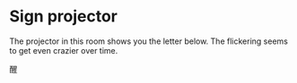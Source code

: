 # Sign projector

The projector in this room shows you the letter below. The flickering seems to get even crazier over time.

<p class="big-letter">
醒
</p>
